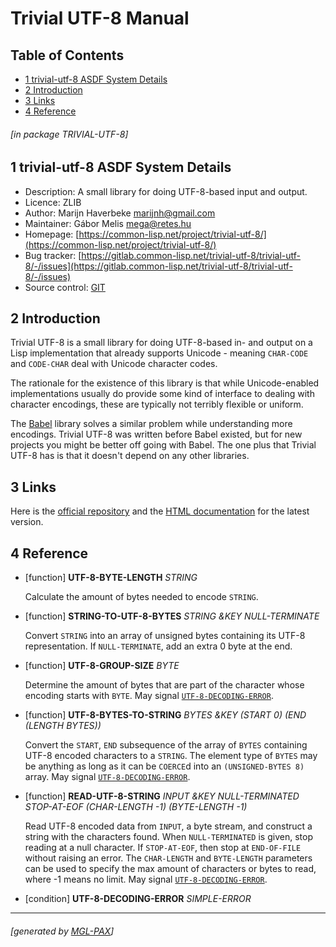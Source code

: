 <a id='x-28TRIVIAL-UTF-8-3A-40TRIVIAL-UTF-8-MANUAL-20MGL-PAX-3ASECTION-29'></a>

# Trivial UTF-8 Manual

## Table of Contents

- [1 trivial-utf-8 ASDF System Details][04d7]
- [2 Introduction][13de]
- [3 Links][38a6]
- [4 Reference][843f]

###### \[in package TRIVIAL-UTF-8\]
<a id='x-28-23A-28-2813-29-20BASE-CHAR-20-2E-20-22trivial-utf-8-22-29-20ASDF-2FSYSTEM-3ASYSTEM-29'></a>

## 1 trivial-utf-8 ASDF System Details

- Description: A small library for doing UTF-8-based input and output.
- Licence: ZLIB
- Author: Marijn Haverbeke <marijnh@gmail.com>
- Maintainer: Gábor Melis <mega@retes.hu>
- Homepage: [https://common-lisp.net/project/trivial-utf-8/](https://common-lisp.net/project/trivial-utf-8/)
- Bug tracker: [https://gitlab.common-lisp.net/trivial-utf-8/trivial-utf-8/-/issues](https://gitlab.common-lisp.net/trivial-utf-8/trivial-utf-8/-/issues)
- Source control: [GIT](https://gitlab.common-lisp.net/trivial-utf-8/trivial-utf-8.git)

<a id='x-28TRIVIAL-UTF-8-3A-40TRIVIAL-UTF-8-INTRODUCTION-20MGL-PAX-3ASECTION-29'></a>

## 2 Introduction

Trivial UTF-8 is a small library for doing UTF-8-based in- and
output on a Lisp implementation that already supports Unicode -
meaning `CHAR-CODE` and `CODE-CHAR` deal with Unicode character codes.

The rationale for the existence of this library is that while
Unicode-enabled implementations usually do provide some kind of
interface to dealing with character encodings, these are typically
not terribly flexible or uniform.

The [Babel][babel] library solves a similar problem while
understanding more encodings. Trivial UTF-8 was written before Babel
existed, but for new projects you might be better off going with
Babel. The one plus that Trivial UTF-8 has is that it doesn't depend
on any other libraries.

[babel]: https://common-lisp.net/project/babel/ 


<a id='x-28TRIVIAL-UTF-8-3A-40TRIVIAL-UTF-8-LINKS-20MGL-PAX-3ASECTION-29'></a>

## 3 Links

Here is the [official repository][trivial-utf-8-repo] and the
[HTML documentation][trivial-utf-8-doc] for the latest version.

[trivial-utf-8-repo]: https://gitlab.common-lisp.net/trivial-utf-8/trivial-utf-8 

[trivial-utf-8-doc]: http://melisgl.github.io/mgl-pax-world/trivial-utf-8-manual.html 


<a id='x-28TRIVIAL-UTF-8-3A-40TRIVIAL-UTF-8-REFERENCE-20MGL-PAX-3ASECTION-29'></a>

## 4 Reference

<a id='x-28TRIVIAL-UTF-8-3AUTF-8-BYTE-LENGTH-20FUNCTION-29'></a>

- [function] **UTF-8-BYTE-LENGTH** *STRING*

    Calculate the amount of bytes needed to encode `STRING`.

<a id='x-28TRIVIAL-UTF-8-3ASTRING-TO-UTF-8-BYTES-20FUNCTION-29'></a>

- [function] **STRING-TO-UTF-8-BYTES** *STRING &KEY NULL-TERMINATE*

    Convert `STRING` into an array of unsigned bytes containing its UTF-8
    representation. If `NULL-TERMINATE`, add an extra 0 byte at the end.

<a id='x-28TRIVIAL-UTF-8-3AUTF-8-GROUP-SIZE-20FUNCTION-29'></a>

- [function] **UTF-8-GROUP-SIZE** *BYTE*

    Determine the amount of bytes that are part of the character whose
    encoding starts with `BYTE`. May signal [`UTF-8-DECODING-ERROR`][3993].

<a id='x-28TRIVIAL-UTF-8-3AUTF-8-BYTES-TO-STRING-20FUNCTION-29'></a>

- [function] **UTF-8-BYTES-TO-STRING** *BYTES &KEY (START 0) (END (LENGTH BYTES))*

    Convert the `START`, `END` subsequence of the array of `BYTES` containing
    UTF-8 encoded characters to a `STRING`. The element type of `BYTES` may
    be anything as long as it can be `COERCE`d into an `(UNSIGNED-BYTES
    8)` array. May signal [`UTF-8-DECODING-ERROR`][3993].

<a id='x-28TRIVIAL-UTF-8-3AREAD-UTF-8-STRING-20FUNCTION-29'></a>

- [function] **READ-UTF-8-STRING** *INPUT &KEY NULL-TERMINATED STOP-AT-EOF (CHAR-LENGTH -1) (BYTE-LENGTH -1)*

    Read UTF-8 encoded data from `INPUT`, a byte stream, and construct a
    string with the characters found. When `NULL-TERMINATED` is given,
    stop reading at a null character. If `STOP-AT-EOF`, then stop at
    `END-OF-FILE` without raising an error. The `CHAR-LENGTH` and
    `BYTE-LENGTH` parameters can be used to specify the max amount of
    characters or bytes to read, where -1 means no limit. May signal
    [`UTF-8-DECODING-ERROR`][3993].

<a id='x-28TRIVIAL-UTF-8-3AUTF-8-DECODING-ERROR-20CONDITION-29'></a>

- [condition] **UTF-8-DECODING-ERROR** *SIMPLE-ERROR*

  [04d7]: #x-28-23A-28-2813-29-20BASE-CHAR-20-2E-20-22trivial-utf-8-22-29-20ASDF-2FSYSTEM-3ASYSTEM-29 "(#A((13) BASE-CHAR . \"trivial-utf-8\") ASDF/SYSTEM:SYSTEM)"
  [13de]: #x-28TRIVIAL-UTF-8-3A-40TRIVIAL-UTF-8-INTRODUCTION-20MGL-PAX-3ASECTION-29 "Introduction"
  [38a6]: #x-28TRIVIAL-UTF-8-3A-40TRIVIAL-UTF-8-LINKS-20MGL-PAX-3ASECTION-29 "Links"
  [3993]: #x-28TRIVIAL-UTF-8-3AUTF-8-DECODING-ERROR-20CONDITION-29 "(TRIVIAL-UTF-8:UTF-8-DECODING-ERROR CONDITION)"
  [843f]: #x-28TRIVIAL-UTF-8-3A-40TRIVIAL-UTF-8-REFERENCE-20MGL-PAX-3ASECTION-29 "Reference"

* * *
###### \[generated by [MGL-PAX](https://github.com/melisgl/mgl-pax)\]
